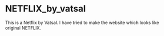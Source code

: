 # NETFLIX_by_vatsal
This is a Netflix by Vatsal. I have tried to make the website which looks like original NETFLIX.
